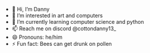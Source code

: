 - 👋 Hi, I’m Danny
- 👀 I’m interested in art and computers
- 🌱 I’m currently learning computer science and python
- 📫 Reach me on discord @cottondanny13_ 
- 😄 Pronouns: he/him
- ⚡ Fun fact: Bees can get drunk on pollen

<!---
Cottondanny/Cottondanny is a ✨ special ✨ repository because its `README.md` (this file) appears on your GitHub profile.
You can click the Preview link to take a look at your changes.
--->
